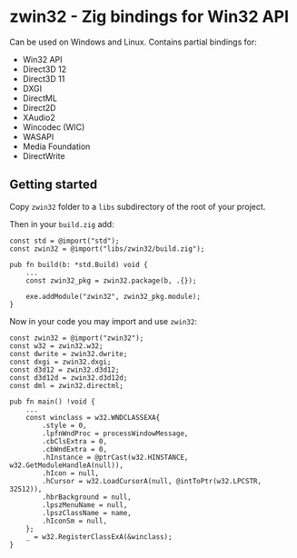 # zwin32 - Zig bindings for Win32 API

Can be used on Windows and Linux. Contains partial bindings for:
* Win32 API
* Direct3D 12
* Direct3D 11
* DXGI
* DirectML
* Direct2D
* XAudio2
* Wincodec (WIC)
* WASAPI
* Media Foundation
* DirectWrite

## Getting started

Copy `zwin32` folder to a `libs` subdirectory of the root of your project.

Then in your `build.zig` add:

```zig
const std = @import("std");
const zwin32 = @import("libs/zwin32/build.zig");

pub fn build(b: *std.Build) void {
    ...
    const zwin32_pkg = zwin32.package(b, .{});

    exe.addModule("zwin32", zwin32_pkg.module);
}
```

Now in your code you may import and use `zwin32`:

```zig
const zwin32 = @import("zwin32");
const w32 = zwin32.w32;
const dwrite = zwin32.dwrite;
const dxgi = zwin32.dxgi;
const d3d12 = zwin32.d3d12;
const d3d12d = zwin32.d3d12d;
const dml = zwin32.directml;

pub fn main() !void {
    ...
    const winclass = w32.WNDCLASSEXA{
        .style = 0,
        .lpfnWndProc = processWindowMessage,
        .cbClsExtra = 0,
        .cbWndExtra = 0,
        .hInstance = @ptrCast(w32.HINSTANCE, w32.GetModuleHandleA(null)),
        .hIcon = null,
        .hCursor = w32.LoadCursorA(null, @intToPtr(w32.LPCSTR, 32512)),
        .hbrBackground = null,
        .lpszMenuName = null,
        .lpszClassName = name,
        .hIconSm = null,
    };
    _ = w32.RegisterClassExA(&winclass);
}
```
